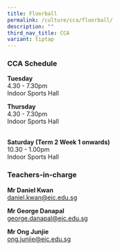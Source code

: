 ```yaml
---
title: Floorball
permalink: /culture/cca/floorball/
description: ""
third_nav_title: CCA
variant: tiptap
---
```

<h3><strong>CCA Schedule</strong></h3>
<p><strong>Tuesday</strong>
<br>4.30 - 7.30pm
<br>Indoor Sports Hall</p>
<p><strong>Thursday</strong>
<br>4.30 - 7.30pm
<br>Indoor Sports Hall</p>
<p>
<br><strong>Saturday (Term 2 Week 1 onwards)</strong>
<br>10.30 - 1.00pm
<br>Indoor Sports Hall</p>
<h3><strong>Teachers-in-charge</strong></h3>
<p><strong>Mr Daniel Kwan</strong>
<br><a href="mailto:daniel.kwan@ejc.edu.sg" rel="noopener noreferrer nofollow" target="_blank">daniel.kwan@ejc.edu.sg</a>
</p>
<p><strong>Mr George Danapal</strong>
<br><a href="mailto:george.danapal@ejc.edu.sg" rel="noopener noreferrer nofollow" target="_blank">george.danapal@ejc.edu.sg</a>
</p>
<p><strong>Mr Ong Junjie</strong>
<br><a href="mailto:ong.junjie@ejc.edu.sg" rel="noopener noreferrer nofollow" target="_blank">ong.junjie@ejc.edu.sg</a>
<br>
</p>